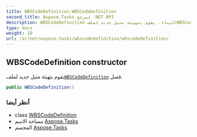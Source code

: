 ```yaml
---
title: WBSCodeDefinition.WBSCodeDefinition
second_title: Aspose.Tasks لمرجع .NET API
description: WBSCodeDefinition البناء. يقوم بتهيئة مثيل جديد لملفWBSCodeDefinition فصل.
type: docs
weight: 10
url: /ar/net/aspose.tasks/wbscodedefinition/wbscodedefinition/
---
```

## WBSCodeDefinition constructor

يقوم بتهيئة مثيل جديد لملف[`WBSCodeDefinition`](../) فصل.

```csharp
public WBSCodeDefinition()
```

### أنظر أيضا

* class [WBSCodeDefinition](../)
* مساحة الاسم [Aspose.Tasks](../../wbscodedefinition/)
* المجسم [Aspose.Tasks](../../../)


